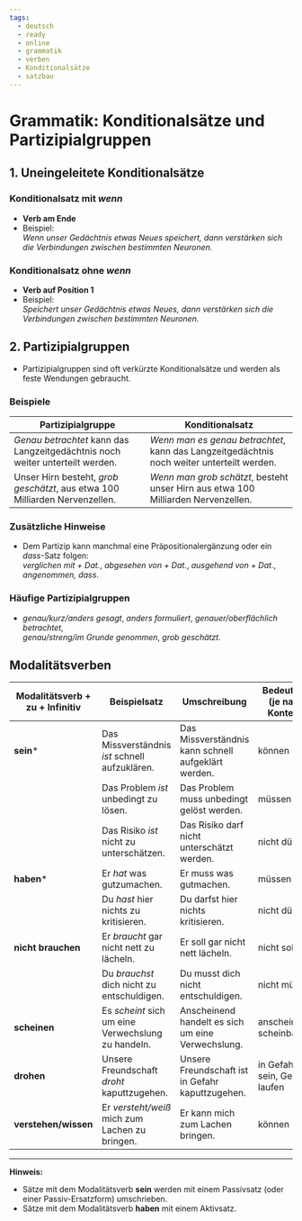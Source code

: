 ```yaml
---
tags:
  - deutsch
  - ready
  - online
  - grammatik
  - verben
  - Konditionalsätze
  - satzbau
---
```


# Grammatik: Konditionalsätze und Partizipialgruppen

## 1. Uneingeleitete Konditionalsätze

### Konditionalsatz mit *wenn*

- **Verb am Ende**
- Beispiel:  
  *Wenn unser Gedächtnis etwas Neues speichert, dann verstärken sich die Verbindungen zwischen bestimmten Neuronen.*

### Konditionalsatz ohne *wenn*

- **Verb auf Position 1**
- Beispiel:  
  *Speichert unser Gedächtnis etwas Neues, dann verstärken sich die Verbindungen zwischen bestimmten Neuronen.*

## 2. Partizipialgruppen

- Partizipialgruppen sind oft verkürzte Konditionalsätze und werden als feste Wendungen gebraucht.

### Beispiele

| **Partizipialgruppe**                  | **Konditionalsatz**                                                                 |
|----------------------------------------|-------------------------------------------------------------------------------------|
| *Genau betrachtet* kann das Langzeitgedächtnis noch weiter unterteilt werden. | *Wenn man es genau betrachtet*, kann das Langzeitgedächtnis noch weiter unterteilt werden. |
| Unser Hirn besteht, *grob geschätzt*, aus etwa 100 Milliarden Nervenzellen.  | *Wenn man grob schätzt*, besteht unser Hirn aus etwa 100 Milliarden Nervenzellen.   |

### Zusätzliche Hinweise

- Dem Partizip kann manchmal eine Präpositionalergänzung oder ein *dass*-Satz folgen:  
  *verglichen mit + Dat.*, *abgesehen von + Dat.*, *ausgehend von + Dat.*, *angenommen, dass*.

### Häufige Partizipialgruppen

- *genau/kurz/anders gesagt*, *anders formuliert*, *genauer/oberflächlich betrachtet*,  
  *genau/streng/im Grunde genommen*, *grob geschätzt*.

## Modalitätsverben

| **Modalitätsverb + zu + Infinitiv** | **Beispielsatz**                            | **Umschreibung**                                  | **Bedeutung (je nach Kontext)** |
|-------------------------------------|---------------------------------------------|--------------------------------------------------|----------------------------------|
| **sein***                           | Das Missverständnis *ist* schnell aufzuklären. | Das Missverständnis kann schnell aufgeklärt werden. | können                          |
|                                     | Das Problem *ist* unbedingt zu lösen.        | Das Problem muss unbedingt gelöst werden.        | müssen                          |
|                                     | Das Risiko *ist* nicht zu unterschätzen.     | Das Risiko darf nicht unterschätzt werden.       | nicht dürfen                    |
| **haben***                          | Er *hat* was gutzumachen.                   | Er muss was gutmachen.                           | müssen                          |
|                                     | Du *hast* hier nichts zu kritisieren.        | Du darfst hier nichts kritisieren.               | nicht dürfen                    |
| **nicht brauchen**                  | Er *braucht* gar nicht nett zu lächeln.      | Er soll gar nicht nett lächeln.                  | nicht sollen                    |
|                                     | Du *brauchst* dich nicht zu entschuldigen.   | Du musst dich nicht entschuldigen.               | nicht müssen                    |
| **scheinen**                        | Es *scheint* sich um eine Verwechslung zu handeln. | Anscheinend handelt es sich um eine Verwechslung. | anscheinend, scheinbar          |
| **drohen**                          | Unsere Freundschaft *droht* kaputtzugehen.   | Unsere Freundschaft ist in Gefahr kaputtzugehen. | in Gefahr sein, Gefahr laufen   |
| **verstehen/wissen**                | Er *versteht/weiß* mich zum Lachen zu bringen. | Er kann mich zum Lachen bringen.                 | können                          |

---

**Hinweis:**

- Sätze mit dem Modalitätsverb **sein** werden mit einem Passivsatz (oder einer Passiv-Ersatzform) umschrieben.
- Sätze mit dem Modalitätsverb **haben** mit einem Aktivsatz.
